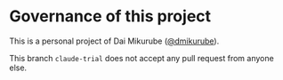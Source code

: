 Governance of this project
===========================

This is a personal project of Dai Mikurube ([@dmikurube](https://github.com/dmikurube)).

This branch `claude-trial` does not accept any pull request from anyone else.
